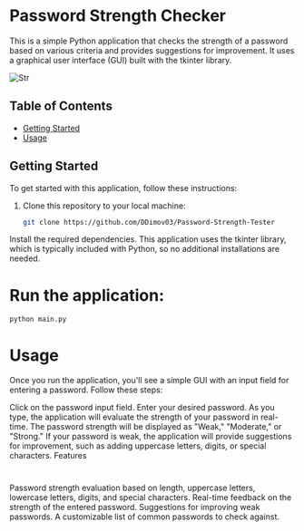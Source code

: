 # Password Strength Checker

This is a simple Python application that checks the strength of a password based on various criteria and provides suggestions for improvement. It uses a graphical user interface (GUI) built with the tkinter library.

![Str](https://github.com/DDimov03/Password-Strength-Tester/assets/110220663/1ec3d249-7c06-4dc7-8e4c-2bab7c936b95)


## Table of Contents

- [Getting Started](#getting-started)
- [Usage](#usage)

## Getting Started

To get started with this application, follow these instructions:

1. Clone this repository to your local machine:

   ```bash
   git clone https://github.com/DDimov03/Password-Strength-Tester
   ```
Install the required dependencies. This application uses the tkinter library, which is typically included with Python, so no additional installations are needed.

# Run the application:
```
python main.py
```

# Usage
Once you run the application, you'll see a simple GUI with an input field for entering a password. Follow these steps:

Click on the password input field.
Enter your desired password. As you type, the application will evaluate the strength of your password in real-time.
The password strength will be displayed as "Weak," "Moderate," or "Strong."
If your password is weak, the application will provide suggestions for improvement, such as adding uppercase letters, digits, or special characters.
Features

#

Password strength evaluation based on length, uppercase letters, lowercase letters, digits, and special characters.
Real-time feedback on the strength of the entered password.
Suggestions for improving weak passwords.
A customizable list of common passwords to check against.
